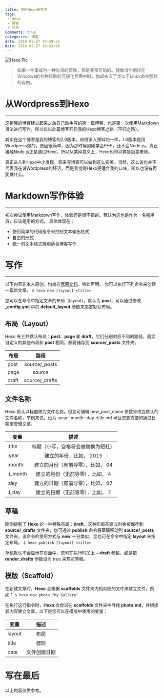 ```yaml
---
title: 使用Hexo来写作
tags: 
 - Hexo
 - 博客
 - 写作
Comments: true
categories: 博客
date: 2016-08-27 19:59:55
Date: 2016-08-27 19:43:00
---
```


![Hexo Pic](http://ockhcbepk.bkt.clouddn.com/hexo_pic.png?watermark/2/text/QOmbtuWjueWNmuWuog==/font/5a6L5L2T/fontsize/700/fill/I0VGRUZFRg==/dissolve/100/gravity/SouthEast/dx/20/dy/20)

>如果一件事成为一种生活的惯性，那是非常可怕的。就像当你徜徉在Windows的各种炫酷的可视化界面中时，你却失去了类似于Linux命令那样的自由。

# 从Wordpress到Hexo
***
这是我的博客建立起来之后自己动手写的第一篇博客，也是第一次使用Markdown语法进行写作，所以仅以此篇博客开启我的Hexo博客之路（不归之路）。

其实在这个博客是我的博客的2.0版本。和很多人预料的一样，1.0版本是用Wordpress做的，原因很简单，因为那时候刚刚学会PHP，还不会Node.js。真正接触Node.js正是通过Hexo，所以从某种意义上，Hexo也可以算是启蒙老师。

真正进入到Hexo中才发现，原来写博客可以做到这么完美。当然，这么说也并不代表我在说Wordpress的坏话，而是我觉得Hexo更适合我的口味，所以也没有再犹豫什么。

# Markdown写作体验
***
初次尝试使用Markdown写作，体验还是很不错的。我认为这也是作为一名程序员，应该是用的方式。
具体体现在：
* 使用简单的代码指令来控制文本输出格式
* 自由的形式
* 统一的文本格式特别适合博客写作

# 写作
***
以下内容非本人原创，均摘自[官网文档](https://hexo.io/zh-cn/docs/writing.html)，特此声明。
你可以执行下列命令来创建一篇新文章。
`$ hexo new [layout] <title>`

您可以在命令中指定文章的布局（layout），默认为 **post**，可以通过修改 **_config.yml** 中的 **default_layout** 参数来指定默认布局。

## 布局（Layout）
Hexo 有三种默认布局：**post**、**page** 和 **draft**，它们分别对应不同的路径，而您自定义的其他布局和 **post** 相同，都将储存到 **source/_posts** 文件夹。

| 布局 | 路径 |
| -- |:--:|
|post	|source/_posts	|
|page	|source			|
|draft	|source/_drafts	|

## 文件名称
Hexo 默认以标题做为文件名称，但您可编辑 new_post_name 参数来改变默认的文件名称，举例来说，设为 :year-:month-:day-:title.md 可让您更方便的通过日期来管理文章。

| 变量 | 描述 |
| -- |:--:|
|:title |标题（小写，空格将会被替换为短杠）|
|:year |建立的年份，比如， 2015|
|:month |建立的月份（有前导零），比如， 04|
|:i_month |建立的月份（无前导零），比如， 4|
|:day |建立的日期（有前导零），比如， 07|
|:i_day |建立的日期（无前导零），比如， 7|

## 草稿
刚刚提到了 **Hexo** 的一种特殊布局：**draft**，这种布局在建立时会被保存到 **source/_drafts** 文件夹，您可通过 **publish** 命令将草稿移动到 **source/_posts** 文件夹，该命令的使用方式与 **new** 十分类似，您也可在命令中指定 **layout** 来指定布局。
`$ hexo publish [layout] <title>`

草稿默认不会显示在页面中，您可在执行时加上 **--draft** 参数，或是把 **render_drafts** 参数设为 true 来预览草稿。

## 模版（Scaffold）
在新建文章时，**Hexo** 会根据 **scaffolds** 文件夹内相对应的文件来建立文件，例如：
`$ hexo new photo "My Gallery"`

在执行这行指令时，**Hexo** 会尝试在 **scaffolds** 文件夹中寻找 **photo.md**，并根据其内容建立文章，以下是您可以在模版中使用的变量：

| 变量 | 描述 |
| -- |:--:|
|layout |布局|
|title |标题|
|date |文件创建日期|

# 写在最后
以上内容仅供参考。